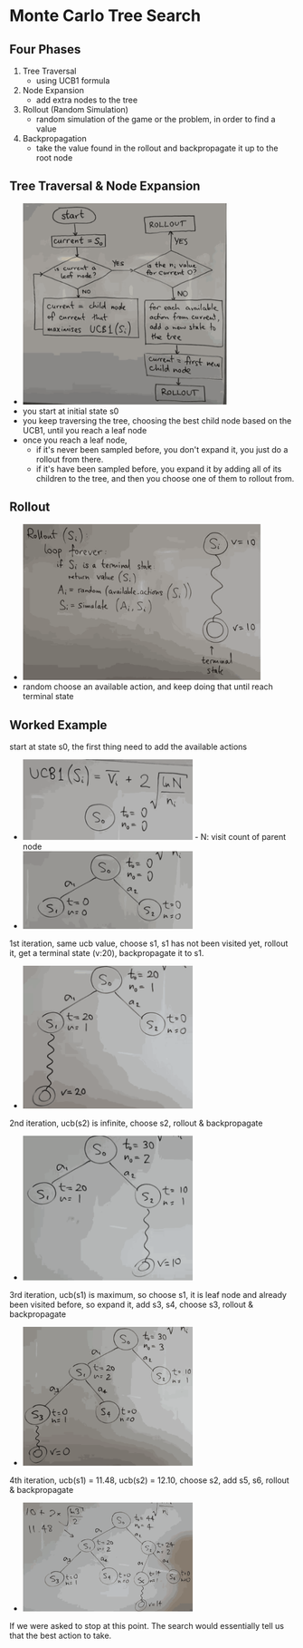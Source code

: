 # Monte Carlo Tree Search

## Four Phases

1. Tree Traversal
    - using UCB1 formula
2. Node Expansion
    - add extra nodes to the tree
3. Rollout (Random Simulation)
    - random simulation of the game or the problem, in order to find a value
4. Backpropagation
    - take the value found in the rollout and backpropagate it up to the root node



## Tree Traversal & Node Expansion

- <img src="../imgs/mcts_1_s.png" width=360 />
- you start at initial state s0
- you keep traversing the tree,  choosing the best child node based on the UCB1, until you reach a leaf node
- once you reach a leaf node, 
    - if it's never been sampled before, you don't expand it, you just do a rollout from there.
    - if it's have been sampled before, you expand it by adding all of its children to the tree, and then you choose one of them to rollout from.


## Rollout

- <img src="../imgs/mcts_2_s.png" width=420 />
- random choose an available action, and keep doing that until reach terminal state


## Worked Example

start at state s0, the first thing need to add the available actions

- <img src="../imgs/mcts_ex_1_s.png" width=300 />
    - N: visit count of parent node
- <img src="../imgs/mcts_ex_2_s.png" width=300 />

1st iteration, same ucb value, choose s1, s1 has not been visited yet, rollout it, get a terminal state (v:20), backpropagate it to s1.

- <img src="../imgs/mcts_ex_3_s.png" width=300 />

2nd iteration, ucb(s2) is infinite, choose  s2, rollout & backpropagate

- <img src="../imgs/mcts_ex_4_s.png" width=300 />

3rd iteration, ucb(s1) is maximum,  so choose s1, it is leaf node and already been visited before, so expand it, add s3, s4, choose s3, rollout & backpropagate

- <img src="../imgs/mcts_ex_5_s.png" width=300 />

4th iteration, ucb(s1) = 11.48, ucb(s2) = 12.10, choose s2, add s5, s6, rollout & backpropagate

- <img src="../imgs/mcts_ex_6_s.png" width=300 />


If we were asked to stop at this point. The search would essentially tell us that the best action to take. 

